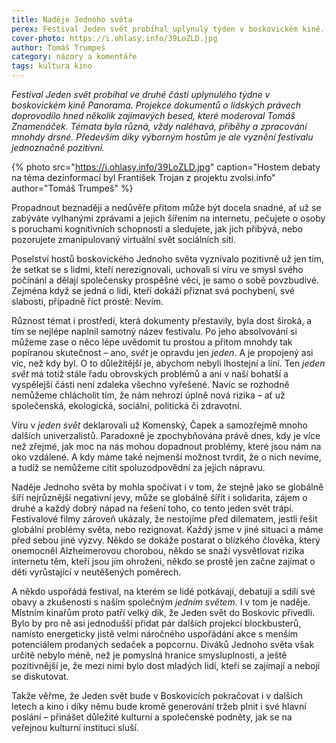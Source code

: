 ```yaml
---
title: Naděje Jednoho světa
perex: Festival Jeden svět probíhal uplynulý týden v boskovickém kině. Dokumenty o lidských právech doprovodilo několik zajímavých besed, témata byla různá, příběhy a zpracování mnohdy drsné. Především díky výborným hostům je ale vyznění festivalu jednoznačně pozitivní.
cover-photo: https://i.ohlasy.info/39LoZLD.jpg
author: Tomáš Trumpeš
category: názory a komentáře
tags: kultura kino
---
```


*Festival Jeden svět probíhal ve druhé části uplynulého týdne v boskovickém kině Panorama. Projekce dokumentů o lidských právech doprovodilo hned několik zajímavých besed, které moderoval Tomáš Znamenáček. Témata byla různá, vždy naléhavá, příběhy a zpracování mnohdy drsné. Především díky výborným hostům je ale vyznění festivalu jednoznačně pozitivní.*

{% photo src="https://i.ohlasy.info/39LoZLD.jpg" caption="Hostem debaty na téma dezinformací byl František Trojan z projektu zvolsi.info" author="Tomáš Trumpeš" %}

Propadnout beznaději a nedůvěře přitom může být docela snadné, ať už se zabýváte vylhanými zprávami a jejich šířením na internetu, pečujete o osoby s poruchami kognitivních schopností a sledujete, jak jich přibývá, nebo pozorujete zmanipulovaný virtuální svět sociálních sítí.

Poselství hostů boskovického Jednoho světa vyznívalo pozitivně už jen tím, že setkat se s lidmi, kteří nerezignovali, uchovali si víru ve smysl svého počínání a dělají společensky prospěšné věci, je samo o sobě povzbudivé. Zejména když se jedná o lidi, kteří dokáží přiznat svá pochybení, své slabosti, případně říct prostě: Nevím.

Různost témat i prostředí, která dokumenty přestavily, byla dost široká, a tím se nejlépe naplnil samotný název festivalu. Po jeho absolvování si můžeme zase o něco lépe uvědomit tu prostou a přitom mnohdy tak popíranou skutečnost – ano, *svět* je opravdu jen *jeden*. A je propojený asi víc, než kdy byl. O to důležitější je, abychom nebyli lhostejní a líní. Ten *jeden svět* má totiž stále řadu obrovských problémů a ani v naší bohatší a vyspělejší části není zdaleka všechno vyřešené. Navíc se rozhodně nemůžeme chlácholit tím, že nám nehrozí úplně nová rizika – ať už společenská, ekologická, sociální, politická či zdravotní. 

Víru v *jeden svět* deklarovali už Komenský, Čapek a samozřejmě mnoho dalších univerzalistů. Paradoxně je zpochybňována právě dnes, kdy je více než zřejmé, jak moc na nás mohou dopadnout problémy, které jsou nám na oko vzdálené. A kdy máme také nejmenší možnost tvrdit, že o nich nevíme, a tudíž se nemůžeme cítit spoluzodpovědní za jejich nápravu.

Naděje Jednoho světa by mohla spočívat i v tom, že stejně jako se globálně šíří nejrůznější negativní jevy, může se globálně šířit i solidarita, zájem o druhé a každý dobrý nápad na řešení toho, co tento jeden svět trápí. Festivalové filmy zároveň ukázaly, že nestojíme před dilematem, jestli řešit globální problémy světa, nebo rezignovat. Každý jsme v jiné situaci a máme před sebou jiné výzvy. Někdo se dokáže postarat o blízkého člověka, který onemocněl Alzheimerovou chorobou, někdo se snaží vysvětlovat rizika internetu těm, kteří jsou jím ohroženi, někdo se prostě jen začne zajímat o děti vyrůstající v neutěšených poměrech. 

A někdo uspořádá festival, na kterém se lidé potkávají, debatují a sdílí své obavy a zkušenosti s naším společným *jedním světem*. I v tom je naděje. Místním kinařům proto patří velký dík, že Jeden svět do Boskovic přivedli. Bylo by pro ně asi jednodušší přidat pár dalších projekcí blockbusterů, namísto energeticky jistě velmi náročného uspořádání akce s menším potenciálem prodaných sedaček a popcornu. Diváků Jednoho světa však určitě nebylo méně, než je pomyslná hranice smysluplnosti, a ještě pozitivnější je, že mezi nimi bylo dost mladých lidí, kteří se zajímají a nebojí se diskutovat.

Takže věřme, že Jeden svět bude v Boskovicích pokračovat i v dalších letech a kino i díky němu bude kromě generování tržeb plnit i své hlavní poslání – přinášet důležité kulturní a společenské podněty, jak se na veřejnou kulturní instituci sluší.
